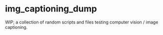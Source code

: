 # img_captioning_dump
WIP; a collection of random scripts and files testing computer vision / image captioning.

